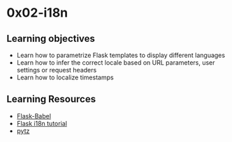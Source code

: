 # 0x02-i18n
## Learning objectives
- Learn how to parametrize Flask templates to display different languages
- Learn how to infer the correct locale based on URL parameters, user settings or request headers
- Learn how to localize timestamps
## Learning Resources
- [Flask-Babel](https://web.archive.org/web/20201111174034/https://flask-babel.tkte.ch/)
- [Flask i18n tutorial](https://blog.miguelgrinberg.com/post/the-flask-mega-tutorial-part-xiii-i18n-and-l10n)
- [pytz](https://pypi.org/project/pytz/)